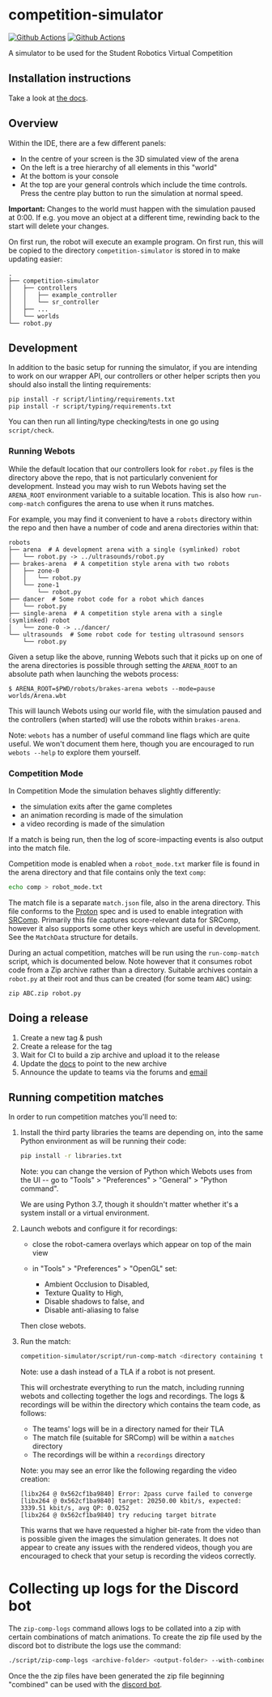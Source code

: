 # competition-simulator

[![Github Actions](https://github.com/srobo/competition-simulator/workflows/Simulator%20tests/badge.svg)](https://github.com/srobo/competition-simulator/actions?query=workflow%3A%22Simulator+tests%22)
[![Github Actions](https://github.com/srobo/competition-simulator/workflows/Simulator%20match/badge.svg)](https://github.com/srobo/competition-simulator/actions?query=workflow%3A%22Simulator+match%22)

A simulator to be used for the Student Robotics Virtual Competition

## Installation instructions

Take a look at [the docs](https://studentrobotics.org/docs/simulator/#installation).

## Overview

Within the IDE, there are a few different panels:

- In the centre of your screen is the 3D simulated view of the arena
- On the left is a tree hierarchy of all elements in this "world"
- At the bottom is your console
- At the top are your general controls which include the time controls. Press the centre play button to run the simulation at normal speed.

**Important:** Changes to the world must happen with the simulation paused at 0:00. If e.g. you move an object at a different time, rewinding back to the start will delete your changes.

On first run, the robot will execute an example program. On first run, this will be copied to the directory `competition-simulator` is stored in to make updating easier:

``` plain
.
├── competition-simulator
│   ├── controllers
│   │   ├── example_controller
│   │   └── sr_controller
│   ├── ...
│   └── worlds
└── robot.py
```

## Development

In addition to the basic setup for running the simulator, if you are intending
to work on our wrapper API, our controllers or other helper scripts then you
should also install the linting requirements:

``` shell
pip install -r script/linting/requirements.txt
pip install -r script/typing/requirements.txt
```

You can then run all linting/type checking/tests in one go using `script/check`.

### Running Webots

While the default location that our controllers look for `robot.py` files is the
directory above the repo, that is not particularly convenient for development.
Instead you may wish to run Webots having set the `ARENA_ROOT` environment
variable to a suitable location. This is also how `run-comp-match` configures
the arena to use when it runs matches.

For example, you may find it convenient to have a `robots` directory within the
repo and then have a number of code and arena directories within that:

```
robots
├── arena  # A development arena with a single (symlinked) robot
│   └── robot.py -> ../ultrasounds/robot.py
├── brakes-arena  # A competition style arena with two robots
│   ├── zone-0
│   │   └── robot.py
│   └── zone-1
│       └── robot.py
├── dancer  # Some robot code for a robot which dances
│   └── robot.py
├── single-arena  # A competition style arena with a single (symlinked) robot
│   └── zone-0 -> ../dancer/
└── ultrasounds  # Some robot code for testing ultrasound sensors
    └── robot.py
```

Given a setup like the above, running Webots such that it picks up on one of the
arena directories is possible through setting the `ARENA_ROOT` to an absolute
path when launching the webots process:

```
$ ARENA_ROOT=$PWD/robots/brakes-arena webots --mode=pause worlds/Arena.wbt
```

This will launch Webots using our world file, with the simulation paused and the
controllers (when started) will use the robots within `brakes-arena`.

Note: `webots` has a number of useful command line flags which are quite useful.
We won't document them here, though you are encouraged to run `webots --help` to
explore them yourself.

### Competition Mode

In Competition Mode the simulation behaves slightly differently:
- the simulation exits after the game completes
- an animation recording is made of the simulation
- a video recording is made of the simulation

If a match is being run, then the log of score-impacting events is also output
into the match file.

Competition mode is enabled when a `robot_mode.txt` marker file is found in the
arena directory and that file contains only the text `comp`:

``` bash
echo comp > robot_mode.txt
```

The match file is a separate `match.json` file, also in the arena directory.
This file conforms to the [Proton](https://github.com/PeterJCLaw/proton) spec
and is used to enable integration with [SRComp][srcomp]. Primarily this file
captures score-relevant data for SRComp, however it also supports some other
keys which are useful in development. See the `MatchData` structure for details.

During an actual competition, matches will be run using the `run-comp-match`
script, which is documented below. Note however that it consumes robot code from
a Zip archive rather than a directory. Suitable archives contain a `robot.py` at
their root and thus can be created (for some team `ABC`) using:

```
zip ABC.zip robot.py
```

[srcomp]: https://github.com/PeterJCLaw/srcomp/wiki

## Doing a release

1. Create a new tag & push
2. Create a release for the tag
3. Wait for CI to build a zip archive and upload it to the release
4. Update the [docs](https://github.com/srobo/docs) to point to the new archive
5. Announce the update to teams via the forums and [email](https://github.com/srobo/team-emails)

## Running competition matches

In order to run competition matches you'll need to:

1. Install the third party libraries the teams are depending on, into the same
   Python environment as will be running their code:

    ``` bash
    pip install -r libraries.txt
    ```

   Note: you can change the version of Python which Webots uses from the UI --
   go to "Tools" > "Preferences" > "General" > "Python command".

   We are using Python 3.7, though it shouldn't matter whether it's a system
   install or a virtual environment.

2. Launch webots and configure it for recordings:

    - close the robot-camera overlays which appear on top of the main view

    - in "Tools" > "Preferences" > "OpenGL" set:

        - Ambient Occlusion to Disabled,
        - Texture Quality to High,
        - Disable shadows to false, and
        - Disable anti-aliasing to false

   Then close webots.

3. Run the match:

    ```bash
    competition-simulator/script/run-comp-match <directory containing team code> <match number> <Zone 0 TLA> <Zone 1 TLA>
    ```

    Note: use a dash instead of a TLA if a robot is not present.

    This will orchestrate everything to run the match, including running webots
    and collecting together the logs and recordings. The logs & recordings will
    be within the directory which contains the team code, as follows:
    - The teams' logs will be in a directory named for their TLA
    - The match file (suitable for SRComp) will be within a `matches` directory
    - The recordings will be within a `recordings` directory

    Note: you may see an error like the following regarding the video creation:
    ``` plain
    [libx264 @ 0x562cf1ba9840] Error: 2pass curve failed to converge
    [libx264 @ 0x562cf1ba9840] target: 20250.00 kbit/s, expected: 3339.51 kbit/s, avg QP: 0.0252
    [libx264 @ 0x562cf1ba9840] try reducing target bitrate
    ```
    This warns that we have requested a higher bit-rate from the video than is
    possible given the images the simulation generates. It does not appear to
    create any issues with the rendered videos, though you are encouraged to
    check that your setup is recording the videos correctly.

# Collecting up logs for the Discord bot
The `zip-comp-logs` command allows logs to be collated into a zip with certain combinations of match animations.
To create the zip file used by the discord bot to distribute the logs use the command:

```bash
./script/zip-comp-logs <archive-folder> <output-folder> --with-combined--animations all [--suffix=<zip-name-suffix> ]
```
Once the the zip files have been generated the zip file beginning "combined" can be used with the [discord bot](https://github.com/WillB97/discord-logs-uploader).

